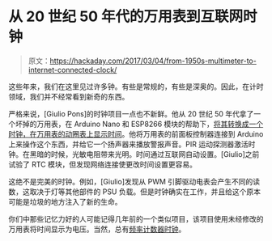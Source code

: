 # 从 20 世纪 50 年代的万用表到互联网时钟

> 原文：<https://hackaday.com/2017/03/04/from-1950s-multimeter-to-internet-connected-clock/>

这些年来，我们在这里见过许多钟。有些是常规的，有些是深奥的。因此，在计时领域，我们并不经常看到新奇的东西。

严格来说，[Giulio Pons]的时钟项目一点也不新鲜。他从 20 世纪 50 年代拿了一个坏掉的万用表，在 Arduino Nano 和 ESP8266 模块的帮助下，[将其转换成一个时钟，在万用表的动圈表上显示时间](https://hackaday.io/project/20116-retrofitting-of-an-old-tester-from-1955)。他将万用表的前面板控制器连接到 Arduino 上来操作这个东西，并给它一个扬声器来播放警报声音。PIR 运动探测器激活时钟。在黑暗的时候，光敏电阻带来光明。时间通过互联网自动设置。[Giulio]之前试验了 RTC 模块，但发现网络连接使更改时间设置更容易。

这绝不是完美的时钟。例如，[Giulio]发现从 PWM 引脚驱动电表会产生不同的读数，这取决于灯等其他部件的 PSU 负载。但是时钟确实在工作，并且给这个原本可能是垃圾的地方注入了新的生命。

你们中那些记忆力好的人可能记得几年前的一个类似项目，该项目使用未经修改的万用表将时间显示为电压。当然，总有[频率计数器时钟](http://hackaday.com/2010/11/12/nixie-frequency-counter-gone-timepiece/)。